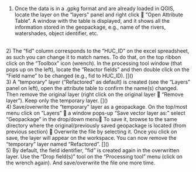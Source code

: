 1)	Once the data is in a .gpkg format and are already loaded in QGIS, locate the layer on the “layers” panel and right click  ”Open Attribute Table”. A window with the table is displayed, and it shows all the information stored in the geopackage, e.g., name of the rivers, watershades, object identifier, etc.
[]()	
<br>
2)	The “fid” column corresponds to the “HUC_ID” on the excel spreadsheet, as such you can change it to match names. To do that, on the top ribbon click on the “Toolbox” icon (wrench). In the processing tool window (that pops up on the left), locate the “Reactor fields” and then double click on the “Field name” to be changed (e.g., fid to HUC_ID).
[]()
<br>
3)	A “temporary” layer (“Refactored” as default) is created (see the “Layers” panel on left), open the attribute table to confirm the name(s) changed. Then remove the original layer (right click on the original layer  “Remove layer”). Keep only the temporary layer.
[]()
<br>
4)  Save/overwrite the “temporary” layer as a geopackage. On the top/most menu click on “Layers”  a window pops-up “Save vector layer as:” select “Geopackage” in the drop/down menu To save it, browse to the same directory where the original/previously saved geopackage is located (from previous section)  Overwrite the file by selecting it. Once you click on save, the layer will appear on the workspace. You can now remove the “temporary” layer named “Refactored”. 
[]()
<br>
5)  By default, the field identifier, “fid” is created again in the overwritten layer. Use the “Drop field(s)” tool on the “Processing tool” menu (click on the wrench again).  And save/overwrite the file one more time. 
